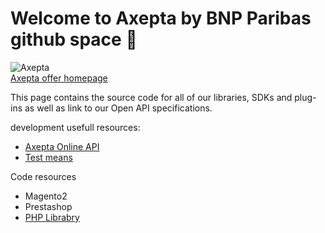 # Welcome to Axepta by BNP Paribas github space 👋

![Axepta](https://github.com/user-attachments/assets/958b5895-bdf5-4f98-9d6f-d1c7bd30189d)<br>
[Axepta offer homepage](https://axepta.bnpparibas/)

This page contains the source code for all of our libraries, SDKs and plug-ins as well as link to our Open API specifications. 

development usefull resources:
* [Axepta Online API](https://axeptabnpparibas-docs.redocly.app/)
* [Test means](https://docs.axepta.bnpparibas/display/DOCBNP/Test+Cards+-+Authentication)

Code resources
* Magento2
* Prestashop
* [PHP Librabry](https://github.com/AxeptaBNPParibas/AxeptaOnline-PHP-Library)

<!--
**Here are some ideas to get you started:**
🙋‍♀️ A short introduction - what is your organization all about?
🌈 Contribution guidelines - how can the community get involved?
👩‍💻 Useful resources - where can the community find your docs? Is there anything else the community should know?
🍿 Fun facts - what does your team eat for breakfast?
🧙 Remember, you can do mighty things with the power of [Markdown](https://docs.github.com/github/writing-on-github/getting-started-with-writing-and-formatting-on-github/basic-writing-and-formatting-syntax)
-->

